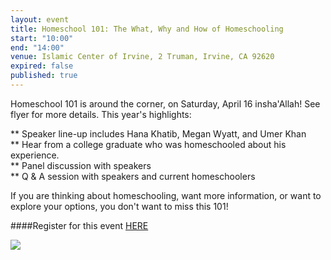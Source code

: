 ```yaml
---
layout: event
title: Homeschool 101: The What, Why and How of Homeschooling
start: "10:00"
end: "14:00"
venue: Islamic Center of Irvine, 2 Truman, Irvine, CA 92620
expired: false
published: true
---
```


Homeschool 101 is around the corner, on Saturday, April 16 insha'Allah! See flyer for more details. This year's highlights:

** Speaker line-up includes Hana Khatib, Megan Wyatt, and Umer Khan  
** Hear from a college graduate who was homeschooled about his experience.  
** Panel discussion with speakers  
** Q & A session with speakers and current homeschoolers  

If you are thinking about homeschooling, want more information, or want to explore your options, you don't want to miss this 101!

####Register for this event [HERE](https://docs.google.com/forms/d/1kYdTviR4KQsP55NCIxlUe24CniRT4_T_YmVerwGJilo/viewform?c=0&w=1)

<img src="https://raw.githubusercontent.com/muslimhomeschoolnetwork/muslimhomeschoolnetwork.github.io/master/images/homeschool101.png">
